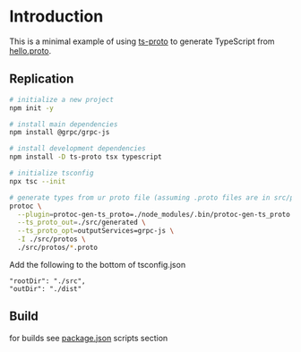 # Introduction

This is a minimal example of using [ts-proto](https://github.com/stephenh/ts-proto) to generate TypeScript from [hello.proto](hello.proto).

## Replication

```bash
# initialize a new project
npm init -y

# install main dependencies
npm install @grpc/grpc-js

# install development dependencies
npm install -D ts-proto tsx typescript

# initialize tsconfig
npx tsc --init

# generate types from ur proto file (assuming .proto files are in src/protos)
protoc \
  --plugin=protoc-gen-ts_proto=./node_modules/.bin/protoc-gen-ts_proto \
  --ts_proto_out=./src/generated \
  --ts_proto_opt=outputServices=grpc-js \
  -I ./src/protos \
  ./src/protos/*.proto

```

Add the following to the bottom of tsconfig.json

```
"rootDir": "./src",
"outDir": "./dist"
```


## Build
for builds see [package.json](https://github.com/Al-Ghoul/gRPC-Typescript-Example/blob/master/package.json#L7-L11) scripts section


